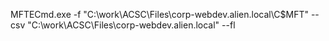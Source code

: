MFTECmd.exe -f "C:\work\ACSC\Files\corp-webdev.alien.local\C\$MFT" --csv "C:\work\ACSC\Files\corp-webdev.alien.local" --fl
